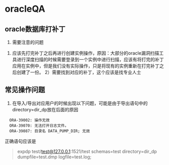 # oracleQA

## oracle数据库打补丁
1. 需要注意的问题
  1) 应该先打完补丁之后再进行创建实例操作，原因：大部分的oracle漏洞扫描工具进行深度扫描的时候需要登录到一个实例中进行扫描，应该有将打完的补丁应用在实例中，但是我们没有实际操作，只是将现有的实例重新在打完补丁之后创建了一份。
  2）需要找到对应的补丁，这个应该是找专业人士

## 常见操作问题
1. 在导入/导出对应用户的时候出现以下问题，可能是由于导出语句中的directory=dir_dp放在后面的原因
```
  ORA-39002: 操作无效
  ORA-39070: 无法打开日志文件。
  ORA-39087: 目录名 DATA_PUMP_DIR; 无效
```
正确语句应该是
> expdp test/test@127.0.0.1:1521/test schemas=test directory=dir_dp dumpfile=test.dmp logfile=test.log;



